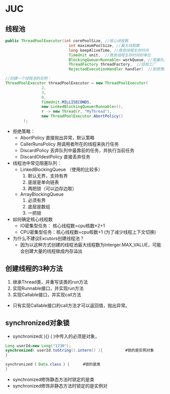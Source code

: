 
# JUC

## 线程池
```java
public ThreadPoolExecutor(int corePoolSize, //核心线程数
                            int maximumPoolSize, //最大线程数
                            long keepAliveTime, //救急线程生存时间
                            TimeUnit unit,  //救急线程生存时间的单位
                            BlockingQueue<Runnable> workQueue, //阻塞队列
                            ThreadFactory threadFactory,  //线程工厂
                            RejectedExecutionHandler handler)  //拒绝策略
```
```java
//创建一个线程池的实例：
ThreadPoolExecutor threadPoolExecutor = new ThreadPoolExecutor(
                2,
                3,
                0,
                TimeUnit.MILLISECONDS,
                new LinkedBlockingQueue<Runnable>(),
                r -> new Thread(r, "MyThread"),
                new ThreadPoolExecutor.AbortPolicy()
        );
```
* 拒绝策略：
    * AbortPolicy 直接抛出异常，默认策略
    * CallerRunsPolicy 用调用者所在的线程来执行任务
    * DiscardPolicy 丢弃队列中最靠前的任务，并执行当前任务
    * DiscardOldestPolicy 直接丢弃任务
* 线程池中常见阻塞队列：
    * LinkedBlockingQueue （使用的比较多）
        1. 默认无界，支持有界
        2. 底层是单向链表
        3. 两把锁（可以边存边取）
    * ArrayBlockingQueue
        1. 必须有界
        2. 底层是数组
        3. 一把锁
* 如何确定核心线程数
    * IO密集型任务： 核心线程数=cpu核数*2+1
    * CPU密集型任务：核心线程数=cpu核数+1  (为了减少线程上下文切换)
* 为什么不建议Excutors创建线程池？
    * 因为以这种方式创建的线程池最大线程数为Interger.MAX_VALUE，可能会创建大量的线程做成内存溢出

## 创建线程的3种方法
1. 继承Thread类，并重写该类的run方法
2. 实现Runnable接口，并实现run方法
3. 实现Callable接口，并实现call方法  
* 只有实现Callable接口的call方法才可以返回值，抛出异常。

## synchronized对象锁
* synchronized( ){}    ( )中传入的必须是对象，
```java
Long userId=new Long("1230");
synchronized( userId.toString().intern() ){          #锁的是实例对象
}

synchronized（ Data.class ）{      #锁的是类
}
```
* synchronized修饰静态方法时锁定的是类
* synchronized修饰非静态方法时锁定的是实例对
